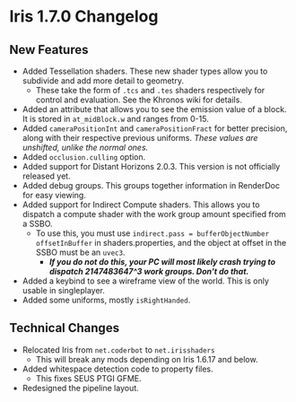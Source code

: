 # Iris 1.7.0 Changelog

## New Features

- Added Tessellation shaders. These new shader types allow you to subdivide and add more detail to geometry.
    - These take the form of `.tcs` and `.tes` shaders respectively for control and evaluation. See the Khronos wiki for
      details.
- Added an attribute that allows you to see the emission value of a block. It is stored in `at_midBlock.w` and ranges
  from 0-15.
- Added `cameraPositionInt` and `cameraPositionFract` for better precision, along with their respective previous
  uniforms. *These values are unshifted, unlike the normal ones.*
- Added `occlusion.culling` option.
- Added support for Distant Horizons 2.0.3. This version is not officially released yet.
- Added debug groups. This groups together information in RenderDoc for easy viewing.
- Added support for Indirect Compute shaders. This allows you to dispatch a compute shader with the work group amount
  specified from a SSBO.
    - To use this, you must use `indirect.pass = bufferObjectNumber offsetInBuffer` in shaders.properties, and the
      object at offset in the
      SSBO must be an `uvec3`.
        - ***If you do not do this, your PC will most likely crash trying to dispatch 2147483647^3 work groups. Don't do
          that.***
- Added a keybind to see a wireframe view of the world. This is only usable in singleplayer.
- Added some uniforms, mostly `isRightHanded`.

## Technical Changes

- Relocated Iris from `net.coderbot` to `net.irisshaders`
    - This will break any mods depending on Iris 1.6.17 and below.
- Added whitespace detection code to property files.
    - This fixes SEUS PTGI GFME.
- Redesigned the pipeline layout.
